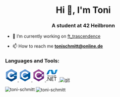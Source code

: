 <h1 align="center">Hi 👋, I'm Toni</h1>
<h3 align="center">A student at 42 Heilbronn</h3>



- 🔭 I’m currently working on [ft_trascendence](https://github.com/kyomawolf/42-trascendence)

- 📫 How to reach me **tonischmitt@online.de**


<h3 align="left">Languages and Tools:</h3>
<p align="left"> 
  <a href="https://cppreference.com/" target="_blank">
    <img src="https://raw.githubusercontent.com/devicons/devicon/master/icons/cplusplus/cplusplus-original.svg" alt="cplusplus" width="40" height="40/>
  </a>
  <a href="https://www.cprogramming.com/" target="_blank"> 
    <img src="https://raw.githubusercontent.com/devicons/devicon/master/icons/c/c-original.svg" alt="c" width="40" height="40"/> 
  </a> 
  <a href="https://www.w3schools.com/cs/" target="_blank"> 
    <img src="https://raw.githubusercontent.com/devicons/devicon/master/icons/csharp/csharp-original.svg" alt="csharp" width="40" height="40"/> 
  </a> 
  <a href="https://dotnet.microsoft.com/" target="_blank"> 
    <img src="https://raw.githubusercontent.com/devicons/devicon/master/icons/dot-net/dot-net-original-wordmark.svg" alt="dotnet" width="40" height="40"/> 
  </a> 
  <a href="https://git-scm.com/" target="_blank"> 
    <img src="https://www.vectorlogo.zone/logos/git-scm/git-scm-icon.svg" alt="git" width="40" height="40"/> 
  </a> 
</p>

<p><img align="left" src="https://github-readme-stats-git-masterrstaa-rickstaa.vercel.app/api/top-langs?username=toni-schmitt&show_icons=true&theme=dark&locale=en&layout=compact" alt="toni-schmitt" /></p>

<p>&nbsp;<img align="center" src="https://github-readme-stats-git-masterrstaa-rickstaa.vercel.app/api?username=toni-schmitt&show_icons=true&theme=dark&locale=en" alt="toni-schmitt" /></p>

